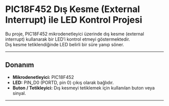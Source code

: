 # PIC18F452 Dış Kesme (External Interrupt) ile LED Kontrol Projesi

Bu proje, PIC18F452 mikrodenetleyici üzerinde dış kesme (external interrupt) kullanarak bir LED’i kontrol etmeyi göstermektedir.  
Dış kesme tetiklendiğinde LED belirli bir süre yanıp söner.

---

## Donanım

- **Mikrodenetleyici:** PIC18F452
- **LED:** PIN_D0 (PORTD, pin 0) çıkış olarak bağlıdır.
- **Buton / Tetikleyici:** Dış kesmeyi tetiklemek için kullanılan buton veya sinyal.

---